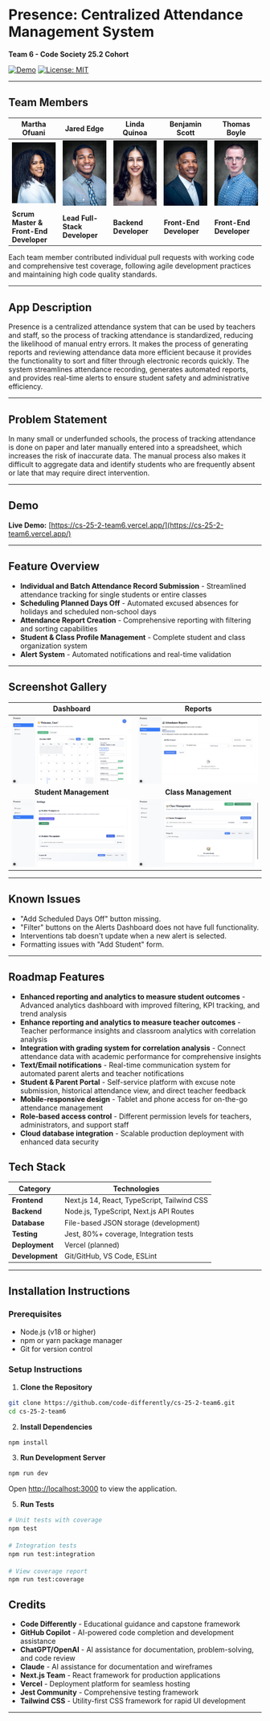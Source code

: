 # Presence: Centralized Attendance Management System
**Team 6 - Code Society 25.2 Cohort**

[![Demo](https://img.shields.io/badge/Live_Demo-Available-green)](https://cs-25-2-team6.vercel.app/)
[![License: MIT](https://img.shields.io/badge/License-MIT-yellow.svg)](LICENSE)

---

## Team Members

| **Martha Ofuani** | **Jared Edge** | **Linda Quinoa** | **Benjamin Scott** | **Thomas Boyle** |
|-------|-------|-------|-------|-------|
| ![Martha Ofuani](images/m-headshot.jpg) | ![Jared Edge](images/j-headshot.jpg) | ![Linda Quinoa](images/l-headshot.jpg) | ![Benjamin Scott](images/b-headshot.jpg) | ![Thomas Boyle](images/t-headshot.jpg) |
| **Scrum Master & Front-End Developer** | **Lead Full-Stack Developer** | **Backend Developer** | **Front-End Developer** | **Front-End Developer** |

Each team member contributed individual pull requests with working code and comprehensive test coverage, following agile development practices and maintaining high code quality standards.

---

## App Description

Presence is a centralized attendance system that can be used by teachers and staff, so the process of tracking attendance is standardized, reducing the likelihood of manual entry errors. It makes the process of generating reports and reviewing attendance data more efficient because it provides the functionality to sort and filter through electronic records quickly. The system streamlines attendance recording, generates automated reports, and provides real-time alerts to ensure student safety and administrative efficiency.

---

## Problem Statement

In many small or underfunded schools, the process of tracking attendance is done on paper and later manually entered into a spreadsheet, which increases the risk of inaccurate data. The manual process also makes it difficult to aggregate data and identify students who are frequently absent or late that may require direct intervention.

---

## Demo

**Live Demo:** [https://cs-25-2-team6.vercel.app/](https://cs-25-2-team6.vercel.app/)

---

## Feature Overview

- **Individual and Batch Attendance Record Submission** - Streamlined attendance tracking for single students or entire classes
- **Scheduling Planned Days Off** - Automated excused absences for holidays and scheduled non-school days
- **Attendance Report Creation** - Comprehensive reporting with filtering and sorting capabilities
- **Student & Class Profile Management** - Complete student and class organization system
- **Alert System** - Automated notifications and real-time validation

---

## Screenshot Gallery

| Dashboard | Reports |
|:---------:|:-------:|
| ![Dashboard](images/dashboard.png) | ![Reports](images/reports.png) |
| **Student Management** | **Class Management** |
| ![Students](images/students.png) | ![Classes](images/classes.png) |

---

## Known Issues

- "Add Scheduled Days Off" button missing.
- "Filter" buttons on the Alerts Dashboard does not have full functionality.
- Interventions tab doesn't update when a new alert is selected.
- Formatting issues with "Add Student" form.

---

## Roadmap Features

- **Enhanced reporting and analytics to measure student outcomes** - Advanced analytics dashboard with improved filtering, KPI tracking, and trend analysis
- **Enhance reporting and analytics to measure teacher outcomes** - Teacher performance insights and classroom analytics with correlation analysis
- **Integration with grading system for correlation analysis** - Connect attendance data with academic performance for comprehensive insights
- **Text/Email notifications** - Real-time communication system for automated parent alerts and teacher notifications
- **Student & Parent Portal** - Self-service platform with excuse note submission, historical attendance view, and direct teacher feedback
- **Mobile-responsive design** - Tablet and phone access for on-the-go attendance management
- **Role-based access control** - Different permission levels for teachers, administrators, and support staff
- **Cloud database integration** - Scalable production deployment with enhanced data security

## Tech Stack

| Category | Technologies |
|----------|-------------|
| **Frontend** | Next.js 14, React, TypeScript, Tailwind CSS |
| **Backend** | Node.js, TypeScript, Next.js API Routes |
| **Database** | File-based JSON storage (development) |
| **Testing** | Jest, 80%+ coverage, Integration tests |
| **Deployment** | Vercel (planned) |
| **Development** | Git/GitHub, VS Code, ESLint |

---

## Installation Instructions

### Prerequisites
- Node.js (v18 or higher)
- npm or yarn package manager
- Git for version control

### Setup Instructions

1. **Clone the Repository**
```bash
git clone https://github.com/code-differently/cs-25-2-team6.git
cd cs-25-2-team6
```

2. **Install Dependencies**
```bash
npm install
```

3. **Run Development Server**
```bash
npm run dev
```
Open [http://localhost:3000](http://localhost:3000) to view the application.

5. **Run Tests**
```bash
# Unit tests with coverage
npm test

# Integration tests
npm run test:integration

# View coverage report
npm run test:coverage
```

## Credits

- **Code Differently** - Educational guidance and capstone framework
- **GitHub Copilot** - AI-powered code completion and development assistance
- **ChatGPT/OpenAI** - AI assistance for documentation, problem-solving, and code review
- **Claude** - AI assistance for documentation and wireframes
- **Next.js Team** - React framework for production applications
- **Vercel** - Deployment platform for seamless hosting
- **Jest Community** - Comprehensive testing framework
- **Tailwind CSS** - Utility-first CSS framework for rapid UI development

---
